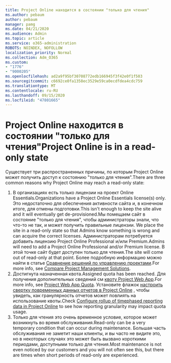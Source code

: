 ```yaml
---
title: Project Online находится в состоянии "только для чтения"
ms.author: pebaum
author: pebaum
manager: pamg
ms.date: 04/21/2020
ms.audience: Admin
ms.topic: article
ms.service: o365-administration
ROBOTS: NOINDEX, NOFOLLOW
localization_priority: Normal
ms.collection: Adm_O365
ms.custom:
- "1776"
- "9000205"
ms.openlocfilehash: ad2a9f95bf30708772edb166945f3f42e0f1f503
ms.sourcegitcommit: c6692ce0fa1358ec3529e59ca0ecdfdea4cdc759
ms.translationtype: MT
ms.contentlocale: ru-RU
ms.lasthandoff: 09/15/2020
ms.locfileid: "47801665"
---
```

# <a name="project-online-is-in-a-read-only-state"></a><span data-ttu-id="1219f-102">Project Online находится в состоянии "только для чтения"</span><span class="sxs-lookup"><span data-stu-id="1219f-102">Project Online is in a read-only state</span></span>

<span data-ttu-id="1219f-103">Существует три распространенных причины, по которым Project Online может получить доступ к состоянию "только для чтения".</span><span class="sxs-lookup"><span data-stu-id="1219f-103">There are three common reasons why Project Online may reach a read-only state:</span></span>

1. <span data-ttu-id="1219f-104">В организациях есть только лицензии на проект Online Essentials.</span><span class="sxs-lookup"><span data-stu-id="1219f-104">Organizations have a Project Online Essentials license(s) only.</span></span> <span data-ttu-id="1219f-105">Это недостаточно для обеспечения активности сайта и, в конечном итоге, для отмены подготовки.</span><span class="sxs-lookup"><span data-stu-id="1219f-105">This isn't enough to keep the site alive and it will eventually get de-provisioned.</span></span><span data-ttu-id="1219f-106">Мы помещаем сайт в состояние "только для чтения", чтобы администраторы знали, что что-то не так, и может получить правильные лицензии.</span><span class="sxs-lookup"><span data-stu-id="1219f-106"> We place the site in a read-only state so that Admins know something is wrong and can acquire the correct licenses.</span></span> <span data-ttu-id="1219f-107">Администраторам потребуется добавить лицензию Project Online Professional и/или Premium.</span><span class="sxs-lookup"><span data-stu-id="1219f-107">Admins will need to add a Project Online Professional and/or Premium license.</span></span> <span data-ttu-id="1219f-108">В этой точке сайт будет доступен только для чтения.</span><span class="sxs-lookup"><span data-stu-id="1219f-108">The site will come out of read-only at that point.</span></span> <span data-ttu-id="1219f-109">Более подробную информацию можно найти в статье [Сравнение решений по управлению проектами](https://products.office.com/project/compare-microsoft-project-management-software?tab=1).</span><span class="sxs-lookup"><span data-stu-id="1219f-109">For more info, see [Compare Project Management Solutions](https://products.office.com/project/compare-microsoft-project-management-software?tab=1).</span></span>
2. <span data-ttu-id="1219f-110">Достигнута назначенная квота.</span><span class="sxs-lookup"><span data-stu-id="1219f-110">Assigned quota has been reached.</span></span> <span data-ttu-id="1219f-111">Для получения дополнительных сведений см [квоту Project Web App](https://docs.microsoft.com/projectonline/tune-project-online-performance#project-web-app-quota).</span><span class="sxs-lookup"><span data-stu-id="1219f-111">For more info, see [Project Web App Quota](https://docs.microsoft.com/projectonline/tune-project-online-performance#project-web-app-quota).</span></span> <span data-ttu-id="1219f-112">Установите флажок [настроить свертку повременных данных отчетов в Project Online](https://docs.microsoft.com/ProjectOnline/configure-rollup-of-timephased-reporting-data-in-project-online) , чтобы увидеть, как гранулярность отчетов может повлиять на использование квоты.</span><span class="sxs-lookup"><span data-stu-id="1219f-112">Check [Configure rollup of timephased reporting data in Project Online](https://docs.microsoft.com/ProjectOnline/configure-rollup-of-timephased-reporting-data-in-project-online) to see how reporting granularity may impact quota usage.</span></span>
3. <span data-ttu-id="1219f-113">Только для чтения это очень временное условие, которое может возникнуть во время обслуживания.</span><span class="sxs-lookup"><span data-stu-id="1219f-113">Read-only can be a very temporary condition that can occur during maintenance.</span></span> <span data-ttu-id="1219f-114">Большая часть обслуживания не заметит наши клиенты, и вы часто не видите это, но в некоторых случаях это может быть вызвано короткими периодами, доступными только для чтения.</span><span class="sxs-lookup"><span data-stu-id="1219f-114">Most maintenance is not even noticed by our customers and you will not often see this, but there are times when short periods of read-only are experienced.</span></span>
